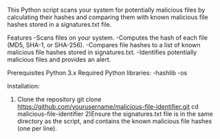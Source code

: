 This Python script scans your system for potentially malicious files by calculating their hashes and comparing them with known malicious file hashes stored in a signatures.txt file.

Features
-Scans files on your system.
-Computes the hash of each file (MD5, SHA-1, or SHA-256).
-Compares file hashes to a list of known malicious file hashes stored in signatures.txt.
-Identifies potentially malicious files and provides an alert.


Prerequisites
Python 3.x
Required Python libraries:
-hashlib
-os

Installation:
  1) Clone the repository
    git clone https://github.com/yourusername/malicious-file-identifier.git
    cd malicious-file-identifier
  2)Ensure the signatures.txt file is in the same directory as the script, and contains the known malicious file hashes (one per line).

